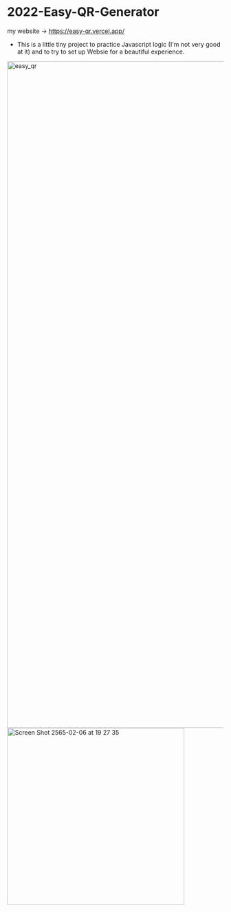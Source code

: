 # 2022-Easy-QR-Generator
my website -> https://easy-qr.vercel.app/
- This is a little tiny project to practice Javascript logic (I'm not very good at it) and to try to set up Websie for a beautiful experience.

<img width="1552" alt="easy_qr" src="https://user-images.githubusercontent.com/22848814/152680573-45c3b207-48a5-4a12-9298-5fcde817c990.png">
<img width="412" alt="Screen Shot 2565-02-06 at 19 27 35" src="https://user-images.githubusercontent.com/22848814/152680697-03cb5cce-f3d1-464a-9811-7df26ba614b9.png">
